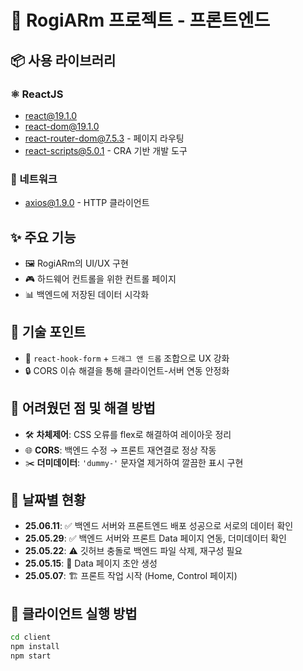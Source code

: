 # 🎨 RogiARm 프로젝트 - 프론트엔드

## 📦 사용 라이브러리
### ⚛️ ReactJS
- react@19.1.0
- react-dom@19.1.0
- react-router-dom@7.5.3 - 페이지 라우팅
- react-scripts@5.0.1 - CRA 기반 개발 도구

### 📡 네트워크
- axios@1.9.0 - HTTP 클라이언트

## ✨ 주요 기능
- 🖼️ RogiARm의 UI/UX 구현  
- 🎮 하드웨어 컨트롤을 위한 컨트롤 페이지  
- 📊 백엔드에 저장된 데이터 시각화  

## 🧠 기술 포인트 
- 🧩 `react-hook-form` + `드래그 앤 드롭` 조합으로 UX 강화  
- 🔒 CORS 이슈 해결을 통해 클라이언트-서버 연동 안정화

## 🧱 어려웠던 점 및 해결 방법
- 🛠️ **차체제어**: CSS 오류를 flex로 해결하여 레이아웃 정리  
- 🌐 **CORS**: 백엔드 수정 → 프론트 재연결로 정상 작동  
- ✂️ **더미데이터**: `'dummy-'` 문자열 제거하여 깔끔한 표시 구현

## 📅 날짜별 현황
- **25.06.11**: ✅ 백엔드 서버와 프론트엔드 배포 성공으로 서로의 데이터 확인
- **25.05.29**: ✅ 백엔드 서버와 프론트 Data 페이지 연동, 더미데이터 확인  
- **25.05.22**: ⚠️ 깃허브 충돌로 백엔드 파일 삭제, 재구성 필요  
- **25.05.15**: 🧪 Data 페이지 초안 생성  
- **25.05.07**: 🏗️ 프론트 작업 시작 (Home, Control 페이지)

## 🚀 클라이언트 실행 방법
```bash
cd client
npm install
npm start
```